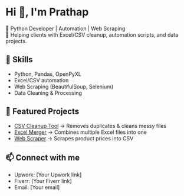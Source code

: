 # Hi 👋, I'm Prathap  
🔹 Python Developer | Automation | Web Scraping  
🔹 Helping clients with Excel/CSV cleanup, automation scripts, and data projects.  

## 🚀 Skills
- Python, Pandas, OpenPyXL
- Excel/CSV automation
- Web Scraping (BeautifulSoup, Selenium)
- Data Cleaning & Processing  

## 📂 Featured Projects
- [CSV Cleanup Tool](#) → Removes duplicates & cleans messy files  
- [Excel Merger](#) → Combines multiple Excel files into one  
- [Web Scraper](#) → Scrapes product prices into CSV  

## 📫 Connect with me
- Upwork: [Your Upwork link]  
- Fiverr: [Your Fiverr link]  
- Email: [Your email]

